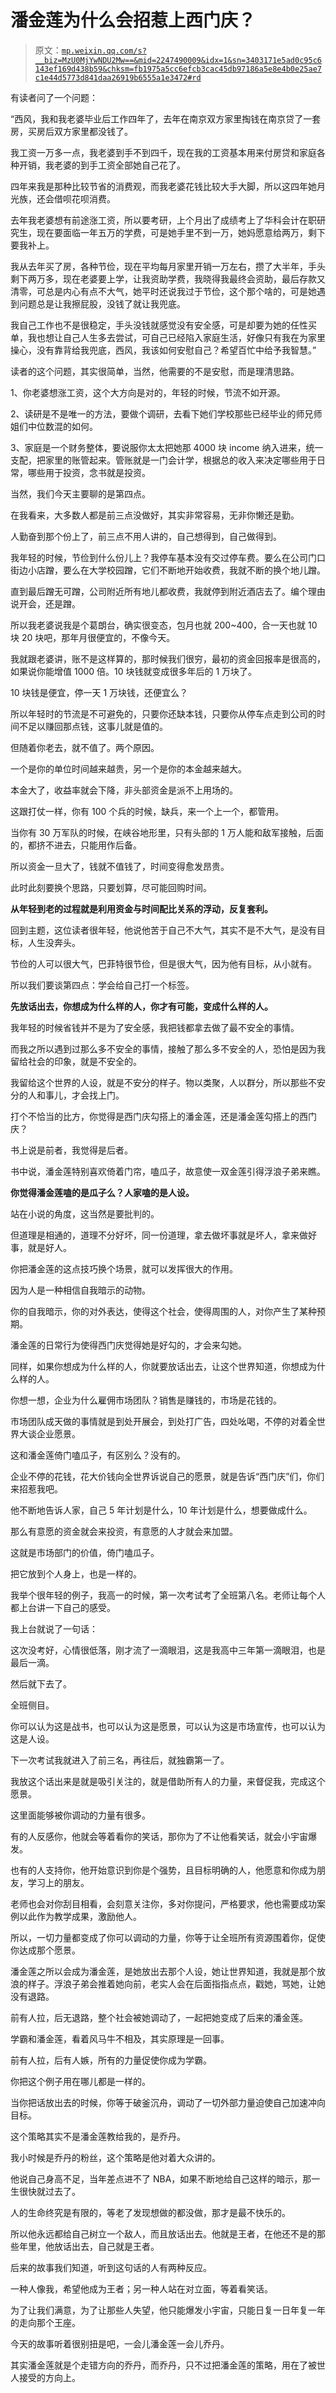 # 潘金莲为什么会招惹上西门庆？

> 原文：[`mp.weixin.qq.com/s?__biz=MzU0MjYwNDU2Mw==&mid=2247490009&idx=1&sn=3403171e5ad0c95c6143ef169d438b59&chksm=fb1975a5cc6efcb3cac45db97186a5e8e4b0e25ae7c1e44d5773d841daa26919b6555a1e3472#rd`](http://mp.weixin.qq.com/s?__biz=MzU0MjYwNDU2Mw==&mid=2247490009&idx=1&sn=3403171e5ad0c95c6143ef169d438b59&chksm=fb1975a5cc6efcb3cac45db97186a5e8e4b0e25ae7c1e44d5773d841daa26919b6555a1e3472#rd)

有读者问了一个问题：

“西风，我和我老婆毕业后工作四年了，去年在南京双方家里掏钱在南京贷了一套房，买房后双方家里都没钱了。

我工资一万多一点，我老婆到手不到四千，现在我的工资基本用来付房贷和家庭各种开销，我老婆的到手工资全部她自己花了。

四年来我是那种比较节省的消费观，而我老婆花钱比较大手大脚，所以这四年她月光族，还会借呗花呗消费。

去年我老婆想有前途涨工资，所以要考研，上个月出了成绩考上了华科会计在职研究生，现在要面临一年五万的学费，可是她手里不到一万，她妈愿意给两万，剩下要我补上。

我从去年买了房，各种节俭，现在平均每月家里开销一万左右，攒了大半年，手头剩下两万多，现在老婆要上学，让我资助学费，我晓得我最终会资助，最后存款又清零，可总是内心有点不大气，她平时还说我过于节俭，这个那个啥的，可是她遇到问题总是让我擦屁股，没钱了就让我兜底。

我自己工作也不是很稳定，手头没钱就感觉没有安全感，可是却要为她的任性买单，我也想让自己人生多去尝试，可自己已经陷入家庭生活，好像只有我在为家里操心，没有靠背给我兜底，西风，我该如何安慰自己？希望百忙中给予我智慧。”

读者的这个问题，其实很简单，当然，他需要的不是安慰，而是理清思路。

1、你老婆想涨工资，这个大方向是对的，年轻的时候，节流不如开源。

2、读研是不是唯一的方法，要做个调研，去看下她们学校那些已经毕业的师兄师姐们中位数混的如何。

3、家庭是一个财务整体，要说服你太太把她那 4000 块 income 纳入进来，统一支配，把家里的账管起来。管账就是一门会计学，根据总的收入来决定哪些用于日常，哪些用于投资，念书就是投资。

当然，我们今天主要聊的是第四点。

在我看来，大多数人都是前三点没做好，其实非常容易，无非你懒还是勤。

人勤奋到那个份上了，前三点不用人讲的，自己想得到，自己做得到。

我年轻的时候，节俭到什么份儿上？我停车基本没有交过停车费。要么在公司门口街边小店蹭，要么在大学校园蹭，它们不断地开始收费，我就不断的换个地儿蹭。

直到最后蹭无可蹭，公司附近所有地儿都收费，我就停到附近酒店去了。编个理由说开会，还是蹭。

所以我老婆说我是个葛朗台，确实很变态，包月也就 200~400，合一天也就 10 块 20 块吧，那年月很便宜的，不像今天。

我就跟老婆讲，账不是这样算的，那时候我们很穷，最初的资金回报率是很高的，如果说你能增值 1000 倍。10 块钱就变成很多年后的 1 万块了。

10 块钱是便宜，停一天 1 万块钱，还便宜么？

所以年轻时的节流是不可避免的，只要你还缺本钱，只要你从停车点走到公司的时间不足以赚回那点钱，这事儿就是值的。

但随着你老去，就不值了。两个原因。

一个是你的单位时间越来越贵，另一个是你的本金越来越大。

本金大了，收益率就会下降，非头部资金是派不上用场的。

这跟打仗一样，你有 100 个兵的时候，缺兵，来一个上一个，都管用。

当你有 30 万军队的时候，在峡谷地形里，只有头部的 1 万人能和敌军接触，后面的，都挤不进去，只能用作后备。

所以资金一旦大了，钱就不值钱了，时间变得愈发昂贵。

此时此刻要换个思路，只要划算，尽可能回购时间。

**从年轻到老的过程就是利用资金与时间配比关系的浮动，反复套利。**

回到主题，这位读者很年轻，他说他苦于自己不大气，其实不是不大气，是没有目标，人生没奔头。

节俭的人可以很大气，巴菲特很节俭，但是很大气，因为他有目标，从小就有。

所以我们要谈第四点：学会给自己打一个标签。

**先放话出去，你想成为什么样的人，你才有可能，变成什么样的人。**

我年轻的时候省钱并不是为了安全感，我把钱都拿去做了最不安全的事情。

而我之所以遇到过那么多不安全的事情，接触了那么多不安全的人，恐怕是因为我留给社会的印象，就是不安全的。

我留给这个世界的人设，就是不安分的样子。物以类聚，人以群分，所以那些不安分的人和事儿，才会找上门。

打个不恰当的比方，你觉得是西门庆勾搭上的潘金莲，还是潘金莲勾搭上的西门庆？

书上说是前者，我觉得是后者。

书中说，潘金莲特别喜欢倚着门帘，嗑瓜子，故意使一双金莲引得浮浪子弟来瞧。

**你觉得潘金莲嗑的是瓜子么？人家嗑的是人设。** 

站在小说的角度，这当然是要批判的。

但道理是相通的，道理不分好坏，同一份道理，拿去做坏事就是坏人，拿来做好事，就是好人。

你把潘金莲的这点技巧换个场景，就可以发挥很大的作用。 

因为人是一种相信自我暗示的动物。

你的自我暗示，你的对外表达，使得这个社会，使得周围的人，对你产生了某种预期。

潘金莲的日常行为使得西门庆觉得她是好勾的，才会来勾她。

同样，如果你想成为什么样的人，你就要放话出去，让这个世界知道，你想成为什么样的人。

你想一想，企业为什么雇佣市场团队？销售是赚钱的，市场是花钱的。

市场团队成天做的事情就是到处开展会，到处打广告，四处吆喝，不停的对着全世界大谈企业愿景。

这和潘金莲倚门嗑瓜子，有区别么？没有的。

企业不停的花钱，花大价钱向全世界诉说自己的愿景，就是告诉“西门庆”们，你们来招惹我吧。

他不断地告诉人家，自己 5 年计划是什么，10 年计划是什么，想要做成什么。

那么有意愿的资金就会来投资，有意愿的人才就会来加盟。

这就是市场部门的价值，倚门嗑瓜子。

把它放到个人身上，也是一样的。

我举个很年轻的例子，我高一的时候，第一次考试考了全班第八名。老师让每个人都上台讲一下自己的感受。

我上台就说了一句话：

这次没考好，心情很低落，刚才流了一滴眼泪，这是我高中三年第一滴眼泪，也是最后一滴。

然后就下去了。

全班侧目。

你可以认为这是战书，也可以认为这是愿景，可以认为这是市场宣传，也可以认为这是人设。

下一次考试我就进入了前三名，再往后，就独霸第一了。

我放这个话出来是就是吸引关注的，就是借助所有人的力量，来督促我，完成这个愿景。

这里面能够被你调动的力量有很多。

有的人反感你，他就会等着看你的笑话，那你为了不让他看笑话，就会小宇宙爆发。

也有的人支持你，他开始意识到你是个强势，且目标明确的人，他愿意和你成为朋友，学习上的朋友。

老师也会对你刮目相看，会刻意关注你，多对你提问，严格要求，他也需要成功案例以此作为教学成果，激励他人。

所以，一切力量都变成了你可以调动的力量，你等于让全班所有资源围着你，促使你达成那个愿景。

潘金莲之所以会成为潘金莲，是她放出去那个人设，她让世界知道，我就是那个放浪的样子。浮浪子弟会推着她向前，老实人会在后面指指点点，戳她，骂她，让她没有退路。

前有人拉，后无退路，整个社会被她调动了，一起把她变成了后来的潘金莲。

学霸和潘金莲，看着风马牛不相及，其实原理是一回事。

前有人拉，后有人嫉，所有的力量促使你成为学霸。

你把这个例子用在哪儿都是一样的。

当你把话放出去的时候，你等于破釜沉舟，调动了一切外部力量迫使自己加速冲向目标。 

这个策略其实不是潘金莲教给我的，是乔丹。

我小时候是乔丹的粉丝，这个策略是他对着大众讲的。

他说自己身高不足，当年差点进不了 NBA，如果不断地给自己这样的暗示，那一生很快就过去了。

人的生命终究是有限的，等老了发现想做的都没做，那才是最不快乐的。

所以他永远都给自己树立一个敌人，而且放话出去。他就是王者，在他还不是的那些年里，他放话出去，自己就是王者。

后来的故事我们知道，听到这句话的人有两种反应。

一种人像我，希望他成为王者；另一种人站在对立面，等着看笑话。

为了让我们满意，为了让那些人失望，他只能爆发小宇宙，只能日复一日年复一年的走向那个王座。

今天的故事听着很别扭是吧，一会儿潘金莲一会儿乔丹。

其实潘金莲就是个走错方向的乔丹，而乔丹，只不过把潘金莲的策略，用在了被世人接受的方向上。